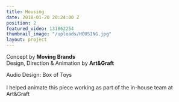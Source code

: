```yaml
---
title: Housing
date: 2018-01-20 20:24:00 Z
position: 2
featured_video: 131862254
thumbnail_image: "/uploads/HOUSING.jpg"
layout: project
---
```


Concept by **Moving Brands**<br>
Design, Direction & Animation by **Art&Graft**<br>

Audio Design: Box of Toys<br>
<br>I helped animate this piece working as part of the in-house team at Art&Graft
